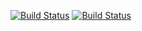 [![Build Status](https://travis-ci.com/EvillNooB/flaskdocs.svg?token=pqEcWLRz4zaXD1RyB2JF&branch=master)](https://travis-ci.com/EvillNooB/flaskdocs) [![Build Status](https://img.shields.io/badge/docker%20build-passing-brightgreen)](https://hub.docker.com/repository/docker/kairali/flaskdocs)
